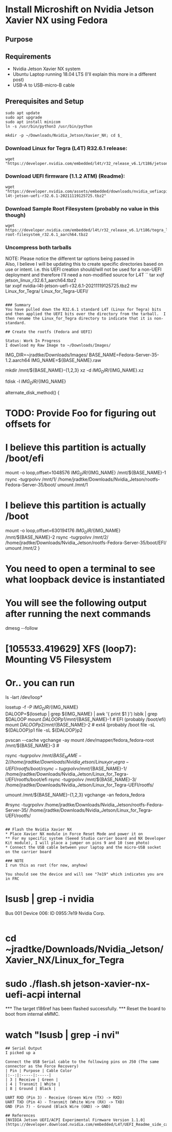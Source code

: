# Install Microshift on Nvidia Jetson Xavier NX using Fedora

## Purpose

## Requirements

* Nvidia Jetson Xavier NX system 
* Ubuntu Laptop running 18.04 LTS (I'll explain this more in a different post)
* USB-A to USB-micro-B cable

## Prerequisites and Setup
```
sudo apt update
sudo apt upgrade
sudo apt install minicom
ln -s /usr/bin/python3 /usr/bin/python
```

```
mkdir -p ~/Downloads/Nvidia_Jetson/Xavier_NX; cd $_
```
### Download Linux for Tegra (L4T) R32.6.1 release:
```
wget "https://developer.nvidia.com/embedded/l4t/r32_release_v6.1/t186/jetson_linux_r32.6.1_aarch64.tbz2"
```

### Download UEFI firmware (1.1.2 ATM) (Readme):
```
wget "https://developer.nvidia.com/assets/embedded/downloads/nvidia_uefiacpi_experimental_firmware/nvidia-l4t-jetson-uefi-r32.6.1-20211119125725.tbz2"
```

### Download Sample Root Filesystem (probably no value in this though)
```
wget https://developer.nvidia.com/embedded/l4t/r32_release_v6.1/t186/tegra_linux_sample-root-filesystem_r32.6.1_aarch64.tbz2
````

### Uncompress both tarballs
NOTE:  Please notice the different tar options being passed in  
Also, I believe I will be updating this to create specific directories based on use or intent.  i.e. this UEFI creation should/will not be used for a non-UEFI deployment and therefore I'll need a non-modified source for L4T
``
tar xvjf jetson_linux_r32.6.1_aarch64.tbz2  
tar xvpf nvidia-l4t-jetson-uefi-r32.6.1-20211119125725.tbz2
mv Linux_for_Tegra/ Linux_for_Tegra-UEFI/
```

### Summary
You have pulled down the R32.6.1 standard L4T (Linux for Tegra) bits and then applied the UEFI bits over the directory from the tarball.  I then rename the Linux_for_Tegra directory to indicate that it is non-standard.

## Create the rootfs (Fedora and UEFI)

Status: Work In Progress
I download my Raw Image to ~/Downloads/Images/ 
```
IMG_DIR=~jradtke/Downloads/Images/
BASE_NAME=Fedora-Server-35-1.2.aarch64
IMG_NAME=${BASE_NAME}.raw

mkdir /mnt/${BASE_NAME}-{1,2,3}
xz -d ${IMG_DIR}/${IMG_NAME}.xz

fdisk -l   ${IMG_DIR}/${IMG_NAME}

alternate_disk_method() {
# TODO: Provide Foo for figuring out offsets for 

# I believe this partition is actually /boot/efi
mount -o loop,offset=1048576   ${IMG_DIR}/${IMG_NAME}  /mnt/${BASE_NAME}-1
rsync -tugrpolvv /mnt/1/ /home/jradtke/Downloads/Nvidia_Jetson/rootfs-Fedora-Server-35/boot/
umount /mnt/1

# I believe this partition is actually /boot
mount -o loop,offset=630194176 ${IMG_DIR}/${IMG_NAME}  /mnt/${BASE_NAME}-2 
rsync -tugrpolvv /mnt/2/ /home/jradtke/Downloads/Nvidia_Jetson/rootfs-Fedora-Server-35/boot/EFI/
umount /mnt/2
}

# You need to open a terminal to see what loopback device is instantiated 
# You will see the following output after running the next commands
dmesg --follow
# [105533.419629] XFS (loop7): Mounting V5 Filesystem

# Or.. you can run
ls -lart /dev/loop*

losetup -f -P ${IMG_DIR}/${IMG_NAME}           
DALOOP=$(losetup | grep ${IMG_NAME} | awk '{ print $1 }')
lsblk | grep $DALOOP 
mount ${DALOOP}p1 /mnt/${BASE_NAME}-1  # EFI  (probably /boot/efi)
mount ${DALOOP}p2 /mnt/${BASE_NAME}-2  # ext4 (probably /boot
file -sL  ${DALOOP}p1
file -sL  ${DALOOP}p2

pvscan --cache
vgchange -ay
mount /dev/mapper/fedora_fedora-root /mnt/${BASE_NAME}-3 # 

rsync -tugrpolvv /mnt/${BASE_NAME}-2/  /home/jradtke/Downloads/Nvidia_Jetson/Linux_for_Tegra-UEFI/rootfs/boot/
rsync -tugrpolvv /mnt/${BASE_NAME}-1/  /home/jradtke/Downloads/Nvidia_Jetson/Linux_for_Tegra-UEFI/rootfs/boot/efi
rsync -tugrpolvv  /mnt/${BASE_NAME}-3/ /home/jradtke/Downloads/Nvidia_Jetson/Linux_for_Tegra-UEFI/rootfs/

umount /mnt/${BASE_NAME}-{1,2,3}
vgchange -an fedora_fedora 

#rsync -tugrpolvv /home/jradtke/Downloads/Nvidia_Jetson/rootfs-Fedora-Server-35/ /home/jradtke/Downloads/Nvidia_Jetson/Linux_for_Tegra-UEFI/rootfs/
```

## Flash the Nvidia Xavier NX
* Place Xavier NX module in Force Reset Mode and power it on
** For my specific system (Seeed Studio carrier board and NX Developer Kit module), I will place a jumper on pins 9 and 10 (see photo)
* Connect the USB cable between your laptop and the micro-USB socket on the carrier board

### NOTE
I run this as root (for now, anyhow)

You should see the device and will see "7e19" which indicates you are in FRC
```
# lsusb | grep -i nvidia
Bus 001 Device 006: ID 0955:7e19 Nvidia Corp.
```

```
# cd ~jradtke/Downloads/Nvidia_Jetson/Xavier_NX/Linux_for_Tegra
# sudo ./flash.sh jetson-xavier-nx-uefi-acpi internal
*** The target t186ref has been flashed successfully. ***
Reset the board to boot from internal eMMC.
# watch "lsusb | grep -i nvi"

```
## Serial Output
I picked up a

Connect the USB Serial cable to the following pins on J50 (The same connector as the Force Recovery)
| Pin | Purpose | Cable Color 
|:--:|:-----|:-----|
| 3 | Receive | Green |
| 4 | Transmit | White |
| 8 | Ground | Black |

UART RXD (Pin 3) - Receive (Green Wire (TX) -> RXD)
UART TXD (Pin 4) - Transmit (White Wire (RX) -> TXD)
GND (Pin 7) - Ground (Black Wire (GND) -> GND)

## References
[NVIDIA Jetson UEFI/ACPI Experimental Firmware Version 1.1.0](https://developer.download.nvidia.com/embedded/L4T/UEFI_Readme_side_car.html)
